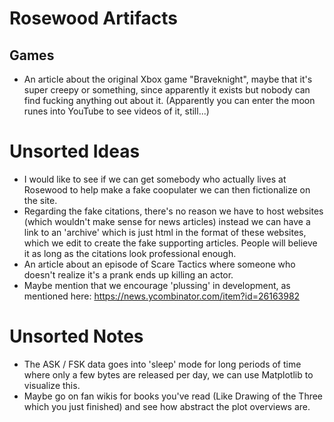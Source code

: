 # Rosewood Artifacts
## Games
- An article about the original Xbox game "Braveknight", maybe that it's super creepy or something, since apparently it exists but nobody can find fucking anything out about it.
(Apparently you can enter the moon runes into YouTube to see videos of it, still...)

# Unsorted Ideas
- I would like to see if we can get somebody who actually lives at Rosewood to help make a fake coopulater we can then fictionalize on the site.
- Regarding the fake citations, there's no reason we have to host websites (which wouldn't make sense for news articles) instead we can have a link to an 'archive' which is just html in the format of these websites, which we edit to create the fake supporting articles.
People will believe it as long as the citations look professional enough.
- An article about an episode of Scare Tactics where someone who doesn't realize it's a prank ends up killing an actor.
- Maybe mention that we encourage 'plussing' in development, as mentioned here: https://news.ycombinator.com/item?id=26163982

# Unsorted Notes
- The ASK / FSK data goes into 'sleep' mode for long periods of time where only a few bytes are released per day, we can use Matplotlib to visualize this.
- Maybe go on fan wikis for books you've read (Like Drawing of the Three which you just finished) and see how abstract the plot overviews are.